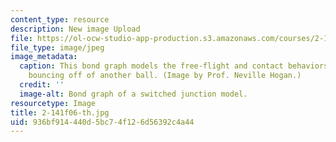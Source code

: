```yaml
---
content_type: resource
description: New image Upload
file: https://ol-ocw-studio-app-production.s3.amazonaws.com/courses/2-141-modeling-and-simulation-of-dynamic-systems-fall-2006/936bf914440d5bc74f126d56392c4a44_2-141f06-th.jpg
file_type: image/jpeg
image_metadata:
  caption: This bond graph models the free-flight and contact behaviors of a ball
    bouncing off of another ball. (Image by Prof. Neville Hogan.)
  credit: ''
  image-alt: Bond graph of a switched junction model.
resourcetype: Image
title: 2-141f06-th.jpg
uid: 936bf914-440d-5bc7-4f12-6d56392c4a44
---
```

